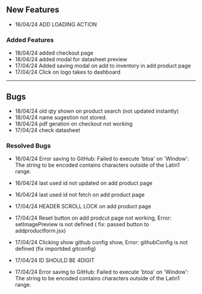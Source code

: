 ## **New Features**

- 16/04/24 ADD LOADING ACTION

### **Added Features**

- 18/04/24 added checkout page
- 18/04/24 added modal for datasheet preview 
- 17/04/24 Added saving modal on add to inventory in add product page 
- 17/04/24 Click on logo takes to dashboard 
***

## **Bugs**

- 18/04/24 old qty shown on product search (not updated instantly)
- 18/04/24 name sugestion not stored. 
- 18/04/24 pdf geration on checkout not working
- 17/04/24 check datasheet




### **Resolved Bugs**
- 16/04/24 Error saving to GitHub: Failed to execute 'btoa' on 'Window': The string to be encoded contains characters outside of the Latin1 range.
- 16/04/24 last used id not updated on add product page 
- 16/04/24 last used id not fetch on add product page 

- 17/04/24 HEADER SCROLL LOCK on add product page 
- 17/04/24 Reset button on add prodcut page not working, Error: setImagePreview is not defined ( fix: passed button to addproductform.jsx) 
- 17/04/24 Clicking show github config show, Error: githubConfig is not defined (fix importded gitconfig) 
- 17/04/24 ID SHOULD BE 4DIGIT 
- 17/04/24 Error saving to GitHub: Failed to execute 'btoa' on 'Window': The string to be encoded contains characters outside of the Latin1 range.
